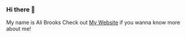 ### Hi there 👋

My name is Ali Brooks
Check out <a href="https://abrookst.github.io/">My Website</a> if you wanna know more about me!
